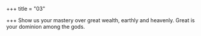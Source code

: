+++
title = "03"

+++
Show us your mastery over great wealth, earthly and heavenly.
Great is your dominion among the gods.